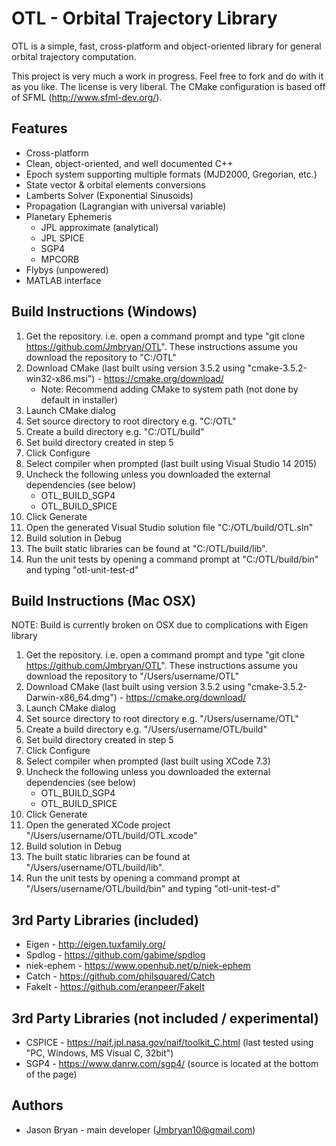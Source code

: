 OTL - Orbital Trajectory Library
================================

OTL is a simple, fast, cross-platform and object-oriented library for general orbital trajectory computation.

This project is very much a work in progress. Feel free to fork and do with it as you like. The license is very liberal. The CMake configuration is based off of SFML (http://www.sfml-dev.org/).

Features
--------
- Cross-platform
- Clean, object-oriented, and well documented C++
- Epoch system supporting multiple formats (MJD2000, Gregorian, etc.)
- State vector & orbital elements conversions
- Lamberts Solver (Exponential Sinusoids)
- Propagation (Lagrangian with universal variable)
- Planetary Ephemeris
   - JPL approximate (analytical)
   - JPL SPICE
   - SGP4
   - MPCORB
- Flybys (unpowered)
- MATLAB interface

Build Instructions (Windows)
----------------------------
1. Get the repository. i.e. open a command prompt and type "git clone https://github.com/Jmbryan/OTL". These instructions assume you download the repository to "C:/OTL"
2. Download CMake (last built using version 3.5.2 using "cmake-3.5.2-win32-x86.msi") - https://cmake.org/download/
    - Note: Recommend adding CMake to system path (not done by default in installer)
3. Launch CMake dialog
4. Set source directory to root directory e.g. "C:/OTL"
5. Create a build directory e.g. "C:/OTL/build"
6. Set build directory created in step 5
7. Click Configure
8. Select compiler when prompted (last built using Visual Studio 14 2015)
9. Uncheck the following unless you downloaded the external dependencies (see below)
      - OTL_BUILD_SGP4
      - OTL_BUILD_SPICE
10. Click Generate
11. Open the generated Visual Studio solution file "C:/OTL/build/OTL.sln"
12. Build solution in Debug
13. The built static libraries can be found at "C:/OTL/build/lib".
14. Run the unit tests by opening a command prompt at "C:/OTL/build/bin" and typing "otl-unit-test-d"

Build Instructions (Mac OSX)
----------------------------

NOTE: Build is currently broken on OSX due to complications with Eigen library

1. Get the repository. i.e. open a command prompt and type "git clone https://github.com/Jmbryan/OTL". These instructions assume you download the repository to "/Users/username/OTL"
2. Download CMake (last built using version 3.5.2 using "cmake-3.5.2-Darwin-x86_64.dmg") - https://cmake.org/download/
3. Launch CMake dialog
4. Set source directory to root directory e.g. "/Users/username/OTL"
5. Create a build directory e.g. "/Users/username/OTL/build"
6. Set build directory created in step 5
7. Click Configure
8. Select compiler when prompted (last built using XCode 7.3)
9. Uncheck the following unless you downloaded the external dependencies (see below)
      - OTL_BUILD_SGP4
      - OTL_BUILD_SPICE
10. Click Generate
11. Open the generated XCode project "/Users/username/OTL/build/OTL.xcode"
12. Build solution in Debug
13. The built static libraries can be found at "/Users/username/OTL/build/lib".
14. Run the unit tests by opening a command prompt at "/Users/username/OTL/build/bin" and typing "otl-unit-test-d"

3rd Party Libraries (included)
------------------------------
- Eigen - http://eigen.tuxfamily.org/
- Spdlog - https://github.com/gabime/spdlog
- niek-ephem - https://www.openhub.net/p/niek-ephem
- Catch - https://github.com/philsquared/Catch
- FakeIt - https://github.com/eranpeer/FakeIt

3rd Party Libraries (not included / experimental)
-------------------------------------------------
- CSPICE - https://naif.jpl.nasa.gov/naif/toolkit_C.html (last tested using "PC, Windows, MS Visual C, 32bit")
- SGP4 - https://www.danrw.com/sgp4/ (source is located at the bottom of the page)

Authors
-------
- Jason Bryan - main developer (Jmbryan10@gmail.com)
